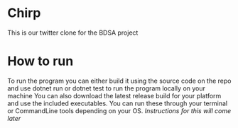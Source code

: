 # Chirp
This is our twitter clone for the BDSA project

# How to run
To run the program you can either build it using the source code on the repo and use dotnet run or dotnet test to run the program locally on your machine
You can also download the latest release build for your platform and use the included executables. You can run these through your terminal or CommandLine tools depending on your OS.
*Instructions for this will come later*
